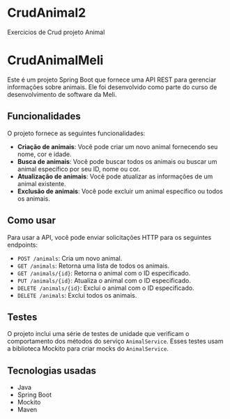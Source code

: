 # CrudAnimal2
Exercicios de Crud projeto Animal

# CrudAnimalMeli

Este é um projeto Spring Boot que fornece uma API REST para gerenciar informações sobre animais. Ele foi desenvolvido como parte do curso de desenvolvimento de software da Meli.

## Funcionalidades

O projeto fornece as seguintes funcionalidades:

- **Criação de animais**: Você pode criar um novo animal fornecendo seu nome, cor e idade.
- **Busca de animais**: Você pode buscar todos os animais ou buscar um animal específico por seu ID, nome ou cor.
- **Atualização de animais**: Você pode atualizar as informações de um animal existente.
- **Exclusão de animais**: Você pode excluir um animal específico ou todos os animais.

## Como usar

Para usar a API, você pode enviar solicitações HTTP para os seguintes endpoints:

- `POST /animals`: Cria um novo animal.
- `GET /animals`: Retorna uma lista de todos os animais.
- `GET /animals/{id}`: Retorna o animal com o ID especificado.
- `PUT /animals/{id}`: Atualiza o animal com o ID especificado.
- `DELETE /animals/{id}`: Exclui o animal com o ID especificado.
- `DELETE /animals`: Exclui todos os animais.

## Testes

O projeto inclui uma série de testes de unidade que verificam o comportamento dos métodos do serviço `AnimalService`. Esses testes usam a biblioteca Mockito para criar mocks do `AnimalService`.

## Tecnologias usadas

- Java
- Spring Boot
- Mockito
- Maven